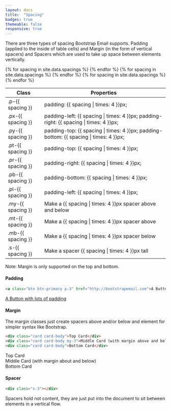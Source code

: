 ```yaml
---
layout: docs
title:  "Spacing"
badges: true
themeable: false
responsive: true
---
```

There are three types of spacing Bootstrap Email supports. Padding (applied to the inside of table cells) and Margin (in the form of vertical spacers) and Spacers which are used to take up space between elements vertically.
<div class="table-utilities">
  <table class="table">
    <thead>
      <tr>
        <th>Class</th>
        <th>Properties</th>
      </tr>
    </thead>
    <tbody>
      {% for spacing in site.data.spacings %}
        <tr><td>.p-{{ spacing }}</td><td>padding: {{ spacing | times: 4 }}px;</td></tr>
        <tr><td>.px-{{ spacing }}</td><td>padding-left: {{ spacing | times: 4 }}px; padding-right: {{ spacing | times: 4 }}px;</td></tr>
        <tr><td>.py-{{ spacing }}</td><td>padding-top: {{ spacing | times: 4 }}px; padding-bottom: {{ spacing | times: 4 }}px;</td></tr>
        <tr><td>.pt-{{ spacing }}</td><td>padding-top: {{ spacing | times: 4 }}px;</td></tr>
        <tr><td>.pr-{{ spacing }}</td><td>padding-right: {{ spacing | times: 4 }}px;</td></tr>
        <tr><td>.pb-{{ spacing }}</td><td>padding-bottom: {{ spacing | times: 4 }}px;</td></tr>
        <tr><td>.pl-{{ spacing }}</td><td>padding-left: {{ spacing | times: 4 }}px;</td></tr>
      {% endfor %}
      {% for spacing in site.data.spacings %}
        <tr><td>.my-{{ spacing }}</td><td>Make a {{ spacing | times: 4 }}px spacer above and below</td></tr>
        <tr><td>.mt-{{ spacing }}</td><td>Make a {{ spacing | times: 4 }}px spacer above</td></tr>
        <tr><td>.mb-{{ spacing }}</td><td>Make a {{ spacing | times: 4 }}px spacer below</td></tr>
      {% endfor %}
      {% for spacing in site.data.spacings %}
        <tr><td>.s-{{ spacing }}</td><td>Make a spacer {{ spacing | times: 4 }}px tall</td></tr>
      {% endfor %}
    </tbody>
  </table>
</div>
Note: Margin is only supported on the top and bottom.

#### Padding
```html
<a class="btn btn-primary p-3" href="http://bootstrapemail.com">A Button with lots of padding</a>
```

<a class="btn btn-primary p-3" href="http://bootstrapemail.com">A Button with lots of padding</a>

#### Margin
The margin classes just create spacers above and/or below and element for simpler syntax like Bootstrap.
```html
<div class="card card-body">Top Card</div>
<div class="card card-body my-3">Middle Card (with margin above and below)</div>
<div class="card card-body">Bottom Card</div>
```

<div class="card card-body">Top Card</div>
<div class="card card-body my-3">Middle Card (with margin about and below)</div>
<div class="card card-body">Bottom Card</div>

#### Spacer
```html
<div class="s-3"></div>
```

Spacers hold not content, they are just put into the document to sit between elements in a vertical flow.
